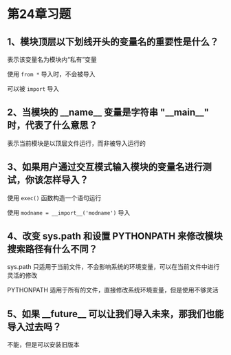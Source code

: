 # 第24章习题

## 1、模块顶层以下划线开头的变量名的重要性是什么？

表示该变量名为模块内“私有”变量

使用 `from *` 导入时，不会被导入

可以被 `import` 导入

## 2、当模块的 \_\_name__ 变量是字符串 "\_\_main__" 时，代表了什么意思？

表示当前模块是以顶层文件运行，而非被导入运行的

## 3、如果用户通过交互模式输入模块的变量名进行测试，你该怎样导入？

使用 `exec()` 函数构造一个语句运行

使用 `modname = __import__('modname')` 导入

## 4、改变 sys.path 和设置 PYTHONPATH 来修改模块搜索路径有什么不同？

sys.path 只适用于当前文件，不会影响系统的环境变量，可以在当前文件中进行灵活的修改

PYTHONPATH 适用于所有的文件，直接修改系统环境变量，但是使用不够灵活

## 5、如果 \_\_future__ 可以让我们导入未来，那我们也能导入过去吗？

不能，但是可以安装旧版本
